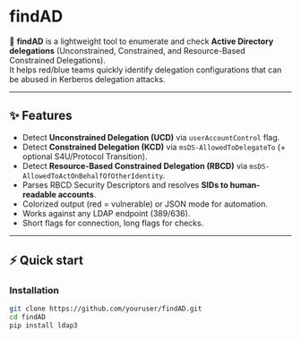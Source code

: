 # findAD

🔎 **findAD** is a lightweight tool to enumerate and check **Active Directory delegations** (Unconstrained, Constrained, and Resource-Based Constrained Delegations).  
It helps red/blue teams quickly identify delegation configurations that can be abused in Kerberos delegation attacks.

---

## ✨ Features

- Detect **Unconstrained Delegation (UCD)** via `userAccountControl` flag.
- Detect **Constrained Delegation (KCD)** via `msDS-AllowedToDelegateTo` (+ optional S4U/Protocol Transition).
- Detect **Resource-Based Constrained Delegation (RBCD)** via `msDS-AllowedToActOnBehalfOfOtherIdentity`.
- Parses RBCD Security Descriptors and resolves **SIDs to human-readable accounts**.
- Colorized output (red = vulnerable) or JSON mode for automation.
- Works against any LDAP endpoint (389/636).
- Short flags for connection, long flags for checks.

---

## ⚡ Quick start

### Installation
```bash
git clone https://github.com/youruser/findAD.git
cd findAD
pip install ldap3

